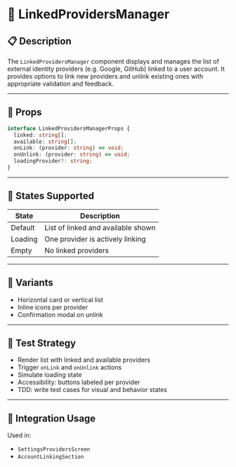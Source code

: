 # 🔗 LinkedProvidersManager

## 📋 Description

The `LinkedProvidersManager` component displays and manages the list of external identity providers (e.g. Google, GitHub) linked to a user account. It provides options to link new providers and unlink existing ones with appropriate validation and feedback.

---

## 🧩 Props

```ts
interface LinkedProvidersManagerProps {
  linked: string[];
  available: string[];
  onLink: (provider: string) => void;
  onUnlink: (provider: string) => void;
  loadingProvider?: string;
}
```

---

## 🎯 States Supported

| State     | Description                          |
|-----------|--------------------------------------|
| Default   | List of linked and available shown   |
| Loading   | One provider is actively linking     |
| Empty     | No linked providers                  |

---

## 🎨 Variants

- Horizontal card or vertical list
- Inline icons per provider
- Confirmation modal on unlink

---

## 🧪 Test Strategy

- Render list with linked and available providers
- Trigger `onLink` and `onUnlink` actions
- Simulate loading state
- Accessibility: buttons labeled per provider
- TDD: write test cases for visual and behavior states

---

## 🔌 Integration Usage

Used in:
- `SettingsProvidersScreen`
- `AccountLinkingSection`

